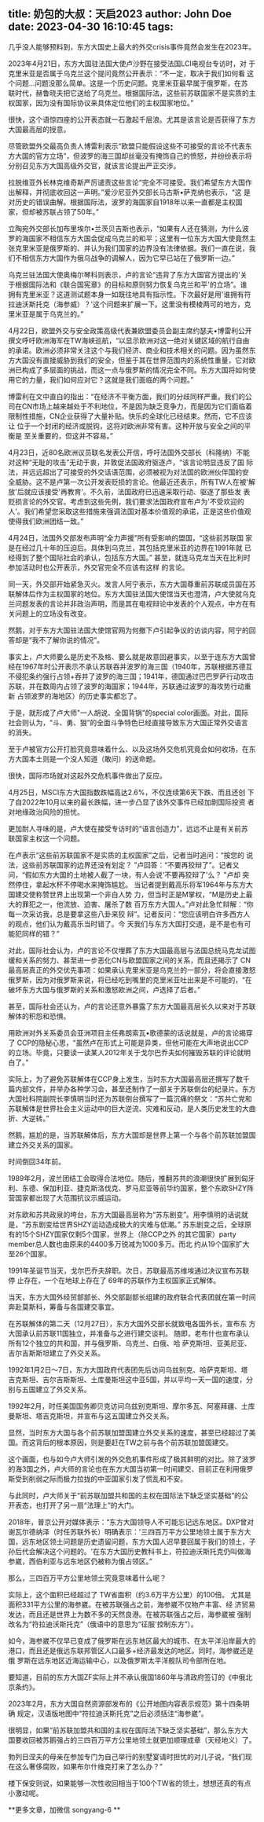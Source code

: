 title: 奶包的大叔：天启2023
author: John Doe
date: 2023-04-30 16:10:45
tags:
---
几乎没人能够预料到，东方大国史上最大的外交crisis事件竟然会发生在2023年。<!--more-->

2023年4月21日，东方大国驻法国大使卢沙野在接受法国LCI电视台专访时，对 于克里米亚是否属于乌克兰这个提问竟然公开表示：“不一定，取决于我们如何看 这个问题...问题没那么简单。这是一个历史问题。克里米亚最早属于俄罗斯，在苏 联时代，赫鲁晓夫把它送给了乌克兰。根据国际法，这些前苏联国家不是实质的主 权国家，因为没有国际协议来具体定位他们的主权国家地位。”

很快，这个语惊四座的公开表态就一石激起千层浪。尤其是该言论是否获得了东方 大国最高层的授意。

尽管欧盟外交最高负责人博雷利表示“欧盟只能假设这些不可接受的言论不代表东 方大国的官方立场”，但波罗的海三国却丝毫没有掩饰自己的愤怒，并纷纷表示将 分别召见东方大国高级外交官，就该言论提出严正交涉。

拉脱维亚外长林克维奇斯严厉谴责这些言论“完全不可接受。我们希望东方大国作 出解释，并彻底收回这一声明。”爱沙尼亚外交部长马古斯•萨克纳也表示，“这 是对历史的错误曲解。根据国际法，波罗的海国家自1918年以来一直都是主权国 家，但却被苏联占领了50年。”

立陶宛外交部长加布里埃尔•兰茨贝吉斯也表示，“如果有人还在猜测，为什么波 罗的海国家不相信东方大国会促成乌克兰的和平；这里有一位东方大国大使竟然主 张克里米亚是俄罗斯的、并认为我们国家的边界没有法律依据。我们一直在说，我 们不相信东方大国作为俄乌战争的调解人，因为它早已站在了俄罗斯一边。”

乌克兰驻法国大使奥梅尔琴科则表示，卢的言论“违背了东方大国官方提出的'关 于根据国际法和《联合国宪章》的目标和原则努力恢复乌克兰和平'的立场”。谁 拥有克里米亚？这道测试题本身一如既往地具有指示性。下次最好是用'谁拥有符 拉迪沃斯托克（海参威）？'这个问题来扩展一下。这里没有模棱两可的地方，克 里米亚是属于乌克兰的。”

4月22日，欧盟外交与安全政策高级代表兼欧盟委员会副主席约瑟夫•博雷利公开 撰文呼吁欧洲海军在TW海峡巡航，“以显示欧洲对这一绝对关键区域的航行自由 的承诺。欧洲必须非常关注这个与我们经济、商业和技术相关的问题。因为虽然东 方大国没有直接威胁到我们的安全，但鉴于其在世界范围内的系统性重量，它对欧 洲已构成了多层面的挑战，而这一点与俄罗斯的情况完全不同。东方大国将如何使 用它的力量，我们如何应对它？这就是我们面临的两个问题。”

博雷利在文中直白的指出：“在经济不平衡方面，我们的分歧同样严重。我们的公 司在CN市场上越来越处于不利地位，不是因为缺乏竞争力，而是因为它们面临着 限制性措施，CN企业获得了大量补贴。快乐的全球化已经结束。然而，它不应该让 位于一个封闭的经济或脱钩，这将对欧洲非常有害。这种开放与安全之间的平衡是 至关重要的，但这并不容易。”

4月23日，近80名欧洲议员联名发表公开信，呼吁法国外交部长（科隆纳）不能 对这种“无耻的攻击”无动于衷，并敦促法国政府驱逐卢，“该言论明显违反了国 际法，并远远超出了可接受的外交话语范围，必须被视为对法国的欧洲伙伴国的安 全威胁。这不是卢第一次公开发表贬损的言论。他最近还表示，所有TW人在被'解 放'后就应该接受'再教育'。不久前，法国政府已迅速采取行动、驱逐了那些发 表贬损言论的外交官。考虑到这些先例，我们要求法国政府宣布卢为'不受欢迎的 人'。我们希望您采取这些措施来强调法国对基本价值观的承诺，正是这些价值观 使得我们欧洲团结一致。”

4月24日，法国外交部发布声明“全力声援”所有受影响的盟国，“这些前苏联国 家是在经过几十年的压迫后。具体到乌克兰，其包括克里米亚的边界在1991年就 已经得到了整个国际社会的承认，包括东方大国。”
甚至，就连马克龙当天在比利时参加活动时也公开表示，外交官完全不应该有这样 的言论。

同一天，外交部开始紧急灭火。发言人阿宁表示，东方大国尊重前苏联成员国在苏 联解体后作为主权国家的地位。东方大国驻法国大使馆当天也澄清，卢大使就乌克 兰问题发表的言论并非政治声明，而是其在电视辩论中发表的个人观点，中方在有 关问题上的立场没有改变。

然鹅，对于东方大国驻法国大使馆官网为何撤下卢引起争议的访谈内容，阿宁的回 答却是“我不了解你说的情况”。

事实上，卢大师要么是历史不及格、要么就是故意回避事实，以至于连东方大国曾 经在1967年时公开表示不承认苏联吞并波罗的海三国（1940年，苏联根据苏德互 不侵犯条约强行占领+吞并了波罗的海三国；1941年，德国通过巴巴罗萨行动攻击 苏联，并在数周内占领了波罗的海国家；1944年，苏联通过波罗的海攻势行动重新 占领波罗的海地区）的历史事实都忘了。

于是，就形成了卢大师"一人胡说、全国背锅”的special color画面。对此，国际 社会则认为，“斗、勇、狠”的全面斗争特色已经直接导致东方大国正常外交语言 的消失。

至于卢被官方公开打脸究竟意味着什么、以及这场外交危机究竟会如何收场，在东 方大国本土则是一个没人知道（敢问）的送命题。

很快，国际市场就对这起外交危机事件做出了反应。

4月25日，MSCI东方大国指数跌幅高达2.6%，不仅连续第6天下跌、而且还创 下了自2022年10月以来的最长跌幅，进一步凸显了该外交事件已经加剧国际投资 者对地缘政治风险的担忧。

更加耐人寻味的是，卢大使在接受专访时的“语言创造力”，远远不止是有关前苏 联国家主权这一个问题。

在卢表示“这些前苏联国家不是实质的主权国家”之后，记者当时追问：“按您的 说法，这些前苏联国家的边界还没有划定？ ”卢回答：“不要再狡辩了”。记者又 问，“假如东方大国的土地被人截了一块，有人会说'不要再狡辩了'么？ ”卢却 突然停住，拿起水杯不停喝水来掩饰尴尬。
当记者提到戴高乐将军1964年与东方大国建交使称赞世界上出现第一个非白人势 力，但当时正是M掌权，“M是历史上最大的罪犯之一，他流放、迫害、屠杀了数 百万东方大国人。”卢对此急忙辩解：“你每一次采访我，总是要拿这些八卦来狡 辩”。记者反问：“您应该明白许多西方人的观点，他们认为戴高乐当时错了。今 天我们与东方大国打交道，是不是也有可能犯同样的错？”

对此，国际社会认为，卢的言论不仅埋葬了东方大国最高层与法国总统马克龙试图 缓和关系的努力、甚至进一步恶化CN与欧盟国家之间的关系，而且还揭示了 CN 最高层真正的外交优先事项：如果承认克里米亚是乌克兰的一部分，将会直接激怒 俄罗斯，因为对俄罗斯来说，将已经吃到嘴里的克里米亚吐出来是不可能的，“在 破坏东方大国与俄罗斯的关系和激怒欧洲之间，卢选择了后者。”

甚至，国际社会还认为，卢的言论还意外暴露了东方大国最高层长久以来对于苏联 解体的积怨和恐惧。

用欧洲对外关系委员会亚洲项目主任弗朗索瓦•歌德蒙的话说就是，卢的言论揭穿 了 CCP的隐秘心思，“虽然卢在形式上可能是异类，但他可能在大声地说出CCP 的立场。毕竟，只要读一读某人2012年关于戈尔巴乔夫如何摧毁苏联的评论就明 白了。”

实际上，为了避免苏联解体在CCP身上发生，当时东方大国最高层还撰写了数千 篇内部文件，并举办各种学习会，甚至还制作了一部关于苏联倒台的纪录片。东方 大国社科院副院长李慎明当时还为苏联倒台撰写了一篇沉痛的祭文：“苏共亡党和 苏联解体是世界社会主义运动中的巨大逆流、灾难和反动，是人类历史发生的大曲 折、大逆转。”

然鹅，尴尬的是，当苏联解体后，东方大国却是世界上第一个与各个前苏联加盟国 建立外交关系的国家。

时间倒回34年前。

1989年2月，波兰团结工会取得合法地位。随后，推翻苏共的浪潮很快扩展到匈牙 利、东德、保加利亚、捷克斯洛伐克、罗马尼亚等前华约国家，整个东欧SHZY阵 营国家都出现了大范围抗议示威运动。

对东欧和苏共政泉的垮台，东方大国最高层称为“苏东剧变”。用李慎明的话说就 是，“苏东剧变给世界SHZY运动造成极大的灾难与低潮。”
苏东剧变之后，全球原有的15个SHZY国家仅剩5个国家，世界上（除CCP之外 的其它国家）party member总人数也由原来的4400多万锐减为1000多万。而北 约从19个国家扩大至26个国家。

1991年圣诞节当天，戈尔巴乔夫辞职。次日，苏联最高苏维埃通过决议宣布苏联停 止存在，一个在地球上存在了 69年的苏联作为主权国家正式解体。

当天，东方大国外经贸部部长、外交部副部长组建的政府联合代表团就在第一时间 奔赴莫斯科，筹备与各国建交事宜。

在苏联解体的第二天（12月27日），东方大国外交部长就致电各国外长，宣布东 方大国承认前苏联11国独立，并准备与之进行建交谈判。
随即，老布什也宣布承认所有12个独立的共和国，并与俄罗斯、乌克兰、白俄、哈 萨克斯坦、亚美尼亚、吉尔吉斯斯坦建立了外交关系。

1992年1月2日〜7日，东方大国政府代表团先后访问乌兹别克、哈萨克斯坦、塔 吉克斯坦、吉尔吉斯斯坦、土库曼斯坦这中亚5国，并以平均一天一国的速度，分 别与五国建立了外交关系。

1992年2月，时任美国国务卿贝克访问乌兹别克斯坦、摩尔多瓦、阿塞拜疆、土库 曼斯坦、塔吉克斯坦，并宣布与这五国建立外交关系。

显然，当时东方大国与各个前苏联加盟国建立外交关系的速度，甚至已经超过了美 国。而这背后的根本原因，则是要赶在TW之前与各个前苏联加盟国建交。

这个画面，也与如今卢大师引发的外交危机事件形成了极其鲜明的对比。除了波罗 的海3国之外，卢大师的言论也在东方大国当初第一时间建交、目前正在利用俄罗 斯受到削弱之际而极力拉拢的中亚国家引发了慌乱和不安。

与此同时，卢大师关于“前苏联加盟共和国的主权在国际法下缺乏坚实基础”的公 开表态，也打开了另一扇“法理上”的大门。

2018年，普京公开对媒体表示：“东方大国领导人不可能忘记远东地区。DXP曾对 谢瓦尔德纳泽（时任苏联外长）明确表示：'三四百万平方公里地领土属于东方大 国，远东地区领土问题是历史遗留问题，东方大国人迟早要回属于我们的领土，子 孙后代会解决这个问题的。'在东方大国历史教科书上，符拉迪沃斯托克仍叫做海 参崴，西伯利亚与远东地区仍被称为俄占领区。”

那么，三四百万平方公里地领土究竟意味着什么呢？

实际上，这个面积已经超过了 TW省面积（约3.6万平方公里）的100倍。
尤其是面积331平方公里的海参崴。在被苏联强占之前，海参崴不仅物产丰富、经 济贸易发达，而且还是世界上为数不多的天然良港。在被苏联强占之后，海参崴被 强制改名为“符拉迪沃斯托克”（俄语中的意思为“征服'控制东方”）。

如今，海参崴不仅早已变成了俄罗斯在远东地区最大的城市、在太平洋沿岸最大的 港口，而且还是俄远东联邦管区人口最多+经济最发达的地区。同时，海参崴还是俄 罗斯在远东地区近海运输中心，以及俄罗斯太平洋舰队司令部所在地。

要知道，目前的东方大国ZF实际上并不承认俄国1860年与清政府签订的《中俄北 京条约》。

2023年2月，东方大国自然资源部发布的《公开地图内容表示规范》第十四条明确 规定，汉语版地图中“符拉迪沃斯托克”之后必须括注“海参崴”。

很明显，如果“前苏联加盟共和国的主权在国际法下缺乏坚实基础”，那么东方大 国要收回被苏鹅强占的三四百万平方公里地领土就更加顺理成章（天经地义）了。

勃列日涅夫的母亲在参加专门为自己举行的别墅宴请时担忧的对儿子说，“我们现 在这么奢侈腐败，如果布尔什维克打来了怎么办？” 

楼下保安则说，如果能够一次性收回相当于100个TW省的领土，想想还真的有点 小激动呢。

**更多文章，加微信  songyang-6 **